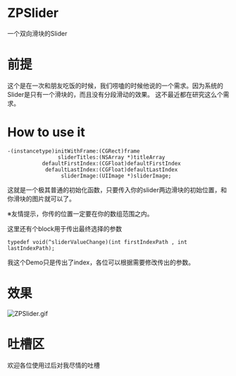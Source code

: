 # ZPSlider
一个双向滑块的Slider
# 前提
这个是在一次和朋友吃饭的时候，我们唠嗑的时候他说的一个需求。因为系统的Slider是只有一个滑块的，而且没有分段滑动的效果。
这不最近都在研究这么个需求。

# How to use it 
```objc
-(instancetype)initWithFrame:(CGRect)frame
                sliderTitles:(NSArray *)titleArray
           defaultFirstIndex:(CGFloat)defaultFirstIndex
            defaultLastIndex:(CGFloat)defaultLastIndex
                 sliderImage:(UIImage *)sliderImage;

```
这就是一个极其普通的初始化函数，只要传入你的slider两边滑块的初始位置，和你滑块的图片就可以了。

※友情提示，你传的位置一定要在你的数组范围之内。

这里还有个block用于传出最终选择的参数
```objc
typedef void(^sliderValueChange)(int firstIndexPath , int lastIndexPath);
```
我这个Demo只是传出了index，各位可以根据需要修改传出的参数。

# 效果
![ZPSlider.gif](http://upload-images.jianshu.io/upload_images/2368708-3495bdbb243474a4.gif?imageMogr2/auto-orient/strip)
# 吐槽区
欢迎各位使用过后对我尽情的吐槽

